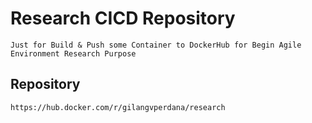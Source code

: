 # Research CICD Repository

```
Just for Build & Push some Container to DockerHub for Begin Agile Environment Research Purpose
```

## Repository
```
https://hub.docker.com/r/gilangvperdana/research
```